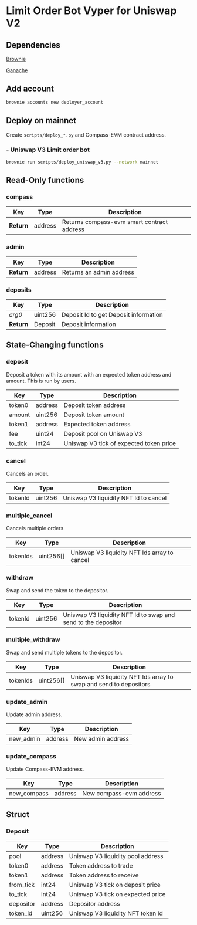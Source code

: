 # Limit Order Bot Vyper for Uniswap V2

## Dependencies

[Brownie](https://github.com/eth-brownie/brownie)

[Ganache](https://github.com/trufflesuite/ganache)

## Add account

```sh
brownie accounts new deployer_account
```

## Deploy on mainnet
Create `scripts/deploy_*.py` and Compass-EVM contract address.
### - Uniswap V3 Limit order bot
```sh
brownie run scripts/deploy_uniswap_v3.py --network mainnet
```

## Read-Only functions

### compass

| Key        | Type    | Description                                |
| ---------- | ------- | ------------------------------------------ |
| **Return** | address | Returns compass-evm smart contract address |

### admin

| Key        | Type    | Description              |
| ---------- | ------- | ------------------------ |
| **Return** | address | Returns an admin address |

### deposits

| Key        | Type    | Description                           |
| ---------- | ------- | ------------------------------------- |
| *arg0*     | uint256 | Deposit Id to get Deposit information |
| **Return** | Deposit | Deposit information                   |


## State-Changing functions

### deposit

Deposit a token with its amount with an expected token address and amount. This is run by users.

| Key     | Type    | Description                             |
| ------- | ------- | --------------------------------------- |
| token0  | address | Deposit token address                   |
| amount  | uint256 | Deposit token amount                    |
| token1  | address | Expected token address                  |
| fee     | uint24  | Deposit pool on Uniswap V3              |
| to_tick | int24   | Uniswap V3 tick of expected token price |

### cancel

Cancels an order.

| Key     | Type    | Description                           |
| ------- | ------- | ------------------------------------- |
| tokenId | uint256 | Uniswap V3 liquidity NFT Id to cancel |

### multiple_cancel

Cancels multiple orders.

| Key      | Type      | Description                                  |
| -------- | --------- | -------------------------------------------- |
| tokenIds | uint256[] | Uniswap V3 liquidity NFT Ids array to cancel |

### withdraw

Swap and send the token to the depositor.

| Key     | Type    | Description                                                   |
| ------- | ------- | ------------------------------------------------------------- |
| tokenId | uint256 | Uniswap V3 liquidity NFT Id to swap and send to the depositor |

### multiple_withdraw

Swap and send multiple tokens to the depositor.

| Key      | Type      | Description                                                       |
| -------- | --------- | ----------------------------------------------------------------- |
| tokenIds | uint256[] | Uniswap V3 liquidity NFT Ids array to swap and send to depositors |

### update_admin

Update admin address.

| Key       | Type    | Description       |
| --------- | ------- | ----------------- |
| new_admin | address | New admin address |

### update_compass

Update Compass-EVM address.

| Key         | Type    | Description             |
| ----------- | ------- | ----------------------- |
| new_compass | address | New compass-evm address |

## Struct

### Deposit

| Key       | Type    | Description                       |
| --------- | ------- | --------------------------------- |
| pool      | address | Uniswap V3 liquidity pool address |
| token0    | address | Token address to trade            |
| token1    | address | Token address to receive          |
| from_tick | int24   | Uniswap V3 tick on deposit price  |
| to_tick   | int24   | Uniswap V3 tick on expected price |
| depositor | address | Depositor address                 |
| token_id  | uint256 | Uniswap V3 liquidity NFT token Id |
